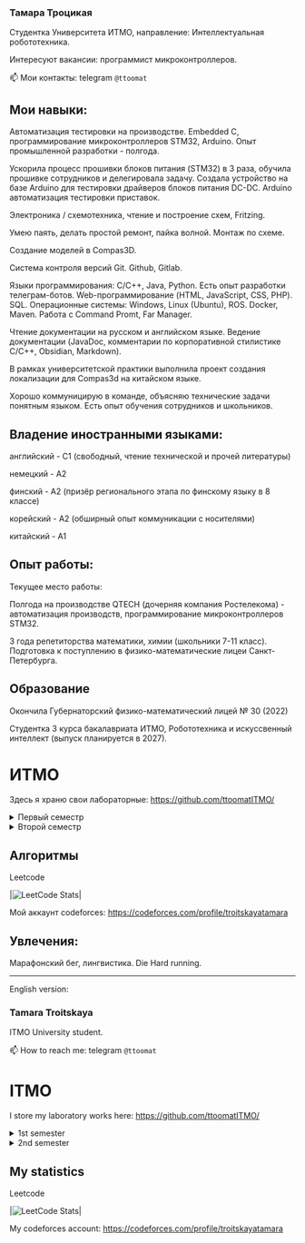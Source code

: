 ### Тамара Троцикая
Студентка Университета ИТМО, направление: Интеллектуальная робототехника.

Интересуют вакансии: программист микроконтроллеров.

 📫 Мои контакты: telegram ```@ttoomat```

## Мои навыки:

Автоматизация тестировки на производстве. Embedded C, программирование микроконтроллеров STM32, Arduino. Опыт промышленной разработки - полгода.

Ускорила процесс прошивки блоков питания (STM32) в 3 раза, обучила прошивке сотрудников и делегировала задачу. Создала устройство на базе Arduino для тестировки драйверов блоков питания DC-DC. Arduino автоматизация тестировки приставок.

Электроника / схемотехника, чтение и построение схем, Fritzing.

Умею паять, делать простой ремонт, пайка волной. Монтаж по схеме.

Создание моделей в Compas3D.

Система контроля версий Git. Github, Gitlab.

Языки программирования: C/C++, Java, Python. Есть опыт разработки телеграм-ботов. Web-программирование (HTML, JavaScript, CSS, PHP). SQL. Операционные системы: Windows, Linux (Ubuntu), ROS. Docker, Maven. Работа с Command Promt, Far Manager.

Чтение документации на русском и английском языке. Ведение документации (JavaDoc, комментарии по корпоративной стилистике C/C++, Obsidian, Markdown).

В рамках университетской практики выполнила проект создания локализации для Compas3d на китайском языке.

Хорошо коммуницирую в команде, объясняю технические задачи понятным языком. Есть опыт обучения сотрудников и школьников.

## Владение иностранными языками:

английский - С1 (свободный, чтение технической и прочей литературы)

немецкий - А2

финский - А2 (призёр регионального этапа по финскому языку в 8 классе)

корейский - А2 (обширный опыт коммуникации с носителями)

китайский - А1

## Опыт работы:

Текущее место работы:

Полгода на производстве QTECH (дочерняя компания Ростелекома) - автоматизация производств, программирование микроконтроллеров STM32.

3 года репетиторства математики, химии (школьники 7-11 класс). Подготовка к поступлению в физико-математические лицеи Санкт-Петербурга.

## Образование

Окончила Губернаторский физико-математический лицей № 30 (2022)

Студентка 3 курса бакалавриата ИТМО, Робототехника и искуссвенный интеллект (выпуск планируется в 2027).

# ИТМО

Здесь я храню свои лабораторные: https://github.com/ttoomatITMO/

<details><summary>Первый семестр</summary>

### Java
- [Laba 3-4](https://github.com/cgsg-tt6ITMO/s1-java-lab3)
### Discrete Mathematics
* [Huffman](https://github.com/cgsg-tt6ITMO/s1-diskra-Huffman)

</details>

<details><summary>Второй семестр</summary>

### Java
- [Laba 5](https://github.com/cgsg-tt6ITMO/s2-java-lab5/)
- [Laba 6](https://github.com/cgsg-tt6ITMO/s2-java-lab6/)
- [Laba 7](https://github.com/cgsg-tt6ITMO/s2-java-lab7/)
</details>

<!--
## Click here to see these projects:

[![Readme Card](https://github-readme-stats.vercel.app/api/pin/?username=cgsg-tt6&theme=prussian&repo=itmo)](https://github.com/cgsg-tt6/itmo)
[![Readme Card](https://github-readme-stats.vercel.app/api/pin/?username=cgsg-tt6&theme=prussian&repo=test-tasks)](https://github.com/cgsg-tt6/test-tasks)

-->
## Алгоритмы

Leetcode

|![LeetCode Stats](https://leetcard.jacoblin.cool/troitskayatamara?theme=prussian)|

Мой аккаунт codeforces: https://codeforces.com/profile/troitskayatamara

## Увлечения:

Марафонский бег, лингвистика. Die Hard running.

---------------------------------------------------------

English version:

### Tamara Troitskaya
ITMO University student.

 📫 How to reach me: telegram ```@ttoomat```

# ITMO

I store my laboratory works here: https://github.com/ttoomatITMO/

<details><summary>1st semester</summary>

### Java
- [Laba 3-4](https://github.com/cgsg-tt6ITMO/s1-java-lab3)
### Discrete Mathematics
* [Huffman](https://github.com/cgsg-tt6ITMO/s1-diskra-Huffman)

</details>

<details><summary>2nd semester</summary>

### Java
- [Laba 5](https://github.com/cgsg-tt6ITMO/s2-java-lab5/)
- [Laba 6](https://github.com/cgsg-tt6ITMO/s2-java-lab6/)
- [Laba 7](https://github.com/cgsg-tt6ITMO/s2-java-lab7/)
</details>


<!--
## Click here to see these projects:

[![Readme Card](https://github-readme-stats.vercel.app/api/pin/?username=cgsg-tt6&theme=prussian&repo=itmo)](https://github.com/cgsg-tt6/itmo)
[![Readme Card](https://github-readme-stats.vercel.app/api/pin/?username=cgsg-tt6&theme=prussian&repo=test-tasks)](https://github.com/cgsg-tt6/test-tasks)

-->
## My statistics

Leetcode

|![LeetCode Stats](https://leetcard.jacoblin.cool/troitskayatamara?theme=prussian)|

My codeforces account: https://codeforces.com/profile/troitskayatamara

